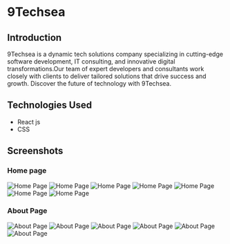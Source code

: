 # 9Techsea

## Introduction

9Techsea is a dynamic tech solutions company specializing in cutting-edge software development, IT consulting, and innovative digital transformations.Our team of expert developers and consultants work closely with clients to deliver tailored solutions that drive success and growth. Discover the future of technology with 9Techsea. 

## Technologies Used


- React js
- CSS

## Screenshots


### Home page

![Home Page](https://i.postimg.cc/GmkpHHqv/Screenshot-2024-07-16-120626.png)
![Home Page](https://i.postimg.cc/Qx78yFLv/Screenshot-2024-07-16-120813.png)
![Home Page](https://i.postimg.cc/fbDRXDrp/Screenshot-2024-07-16-120756.png)
![Home Page](https://i.postimg.cc/zBPz9WGY/Screenshot-2024-07-16-120829.png)
![Home Page](https://i.postimg.cc/0QP04Lnr/Screenshot-2024-07-16-120846.png)
![Home Page](https://i.postimg.cc/3r62MMMz/Screenshot-2024-07-16-120911.png)
![Home Page](https://i.postimg.cc/zvsJfrhd/Screenshot-2024-07-16-120924.png)

### About Page

![About Page](https://i.postimg.cc/HL6d7dRM/Screenshot-2024-07-18-210532.png)
![About Page](https://i.postimg.cc/PrfDVJz6/Screenshot-2024-07-18-210300.png)
![About Page](https://i.postimg.cc/6qDQxJNG/Screenshot-2024-07-18-210336.png)
![About Page](https://i.postimg.cc/QCPqLttk/Screenshot-2024-07-18-210411.png)
![About Page](https://i.postimg.cc/ZKpfk88W/Screenshot-2024-07-18-210459.png)
![About Page](https://i.postimg.cc/3R0RSJsH/Screenshot-2024-07-18-210513.png)

